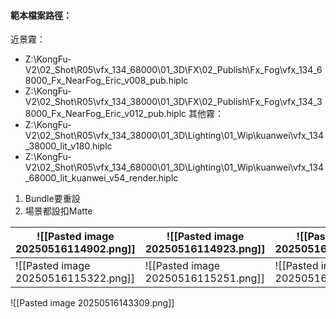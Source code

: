 #### 範本檔案路徑：
近景霧：
- Z:\KongFu-V2\02_Shot\R05\vfx_134_68000\01_3D\FX\02_Publish\Fx_Fog\vfx_134_68000_Fx_NearFog_Eric_v008_pub.hiplc
- Z:\KongFu-V2\02_Shot\R05\vfx_134_38000\01_3D\FX\02_Publish\Fx_Fog\vfx_134_38000_Fx_NearFog_Eric_v012_pub.hiplc
其他霧：
- Z:\KongFu-V2\02_Shot\R05\vfx_134_38000\01_3D\Lighting\01_Wip\kuanwei\vfx_134_38000_lit_v180.hiplc
- Z:\KongFu-V2\02_Shot\R05\vfx_134_68000\01_3D\Lighting\01_Wip\kuanwei\vfx_134_68000_lit_kuanwei_v54_render.hiplc

1. Bundle要重設
2. 場景都設扣Matte

| ![[Pasted image 20250516114902.png]] | ![[Pasted image 20250516114923.png]] | ![[Pasted image 20250516115000.png]] |
| ------------------------------------ | ------------------------------------ | ------------------------------------ |
| ![[Pasted image 20250516115322.png]] | ![[Pasted image 20250516115251.png]] | ![[Pasted image 20250516121122.png]] |

![[Pasted image 20250516143309.png]]